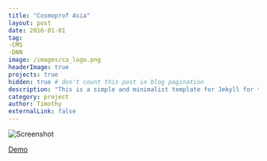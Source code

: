 ```yaml
---
title: "Cosmoprof Asia"
layout: post
date: 2016-01-01
tag: 
-CMS
-DNN
image: /images/ca_logo.png
headerImage: true
projects: true
hidden: true # don't count this post in blog pagination
description: "This is a simple and minimalist template for Jekyll for those who likes to eat noodles."
category: project
author: Timothy
externalLink: false
---
```


![Screenshot](https://timothytsang.github.io/indigo/images/ca_screenshot_small.png)

[Demo](http://www.cosmoprof-asia.com/en-us/)
